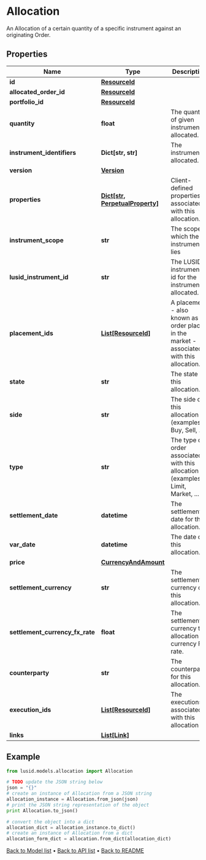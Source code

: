 # Allocation

An Allocation of a certain quantity of a specific instrument against an originating  Order.

## Properties
Name | Type | Description | Notes
------------ | ------------- | ------------- | -------------
**id** | [**ResourceId**](ResourceId.md) |  | 
**allocated_order_id** | [**ResourceId**](ResourceId.md) |  | 
**portfolio_id** | [**ResourceId**](ResourceId.md) |  | 
**quantity** | **float** | The quantity of given instrument allocated. | 
**instrument_identifiers** | **Dict[str, str]** | The instrument allocated. | 
**version** | [**Version**](Version.md) |  | [optional] 
**properties** | [**Dict[str, PerpetualProperty]**](PerpetualProperty.md) | Client-defined properties associated with this allocation. | [optional] 
**instrument_scope** | **str** | The scope in which the instrument lies | [optional] 
**lusid_instrument_id** | **str** | The LUSID instrument id for the instrument allocated. | 
**placement_ids** | [**List[ResourceId]**](ResourceId.md) | A placement - also known as an order placed in the market - associated with this allocation. | [optional] 
**state** | **str** | The state of this allocation. | [optional] 
**side** | **str** | The side of this allocation (examples: Buy, Sell, ...). | [optional] 
**type** | **str** | The type of order associated with this allocation (examples: Limit, Market, ...). | [optional] 
**settlement_date** | **datetime** | The settlement date for this allocation. | [optional] 
**var_date** | **datetime** | The date of this allocation. | [optional] 
**price** | [**CurrencyAndAmount**](CurrencyAndAmount.md) |  | [optional] 
**settlement_currency** | **str** | The settlement currency of this allocation. | [optional] 
**settlement_currency_fx_rate** | **float** | The settlement currency to allocation currency FX rate. | [optional] 
**counterparty** | **str** | The counterparty for this allocation. | [optional] 
**execution_ids** | [**List[ResourceId]**](ResourceId.md) | The executions associated with this allocation | [optional] 
**links** | [**List[Link]**](Link.md) |  | [optional] 

## Example

```python
from lusid.models.allocation import Allocation

# TODO update the JSON string below
json = "{}"
# create an instance of Allocation from a JSON string
allocation_instance = Allocation.from_json(json)
# print the JSON string representation of the object
print Allocation.to_json()

# convert the object into a dict
allocation_dict = allocation_instance.to_dict()
# create an instance of Allocation from a dict
allocation_form_dict = allocation.from_dict(allocation_dict)
```
[Back to Model list](../README.md#documentation-for-models) &#8226; [Back to API list](../README.md#documentation-for-api-endpoints) &#8226; [Back to README](../README.md)


